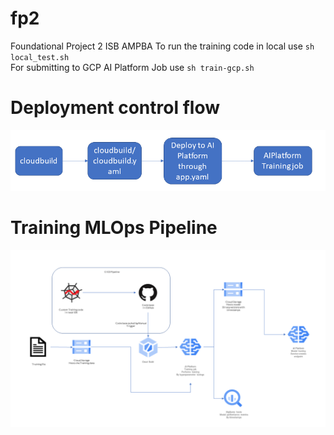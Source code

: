 # fp2
Foundational Project 2 ISB AMPBA
To run the training code in local use ```sh local_test.sh```
<br>For submitting to GCP AI Platform Job use ```sh train-gcp.sh```

# Deployment control flow
![Alt text](./images/deployment_control_flow.png?raw=true "Deployment Control Flow")


# Training MLOps Pipeline
![Alt text](./images/training_mlops_pipeline.PNG?raw=true "Training MLOps Pipeline")


